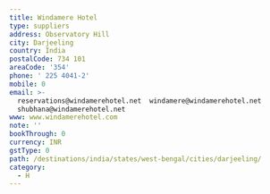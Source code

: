 ```yaml
---
title: Windamere Hotel
type: suppliers
address: Observatory Hill
city: Darjeeling
country: India
postalCode: 734 101
areaCode: '354'
phone: ' 225 4041-2'
mobile: 0
email: >-
  reservations@windamerehotel.net  windamere@windamerehotel.net 
  shubhana@windamerehotel.net
www: www.windamerehotel.com
note: ''
bookThrough: 0
currency: INR
gstType: 0
path: /destinations/india/states/west-bengal/cities/darjeeling/
category:
  - H
---
```


